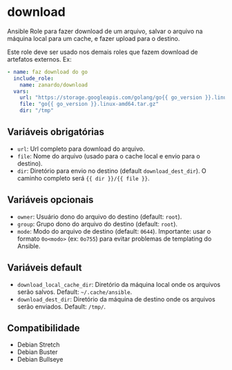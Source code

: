 # download

Ansible Role para fazer download de um arquivo, salvar o arquivo na máquina local para um
cache, e fazer upload para o destino.

Este role deve ser usado nos demais roles que fazem download de artefatos externos. Ex:

```yaml
- name: faz download do go
  include_role:
    name: zanardo/download
  vars:
    url: "https://storage.googleapis.com/golang/go{{ go_version }}.linux-amd64.tar.gz"
    file: "go{{ go_version }}.linux-amd64.tar.gz"
    dir: "/tmp"
```

## Variáveis obrigatórias

- `url`: Url completo para download do arquivo.
- `file`: Nome do arquivo (usado para o cache local e envio para o destino).
- `dir`: Diretório para envio no destino (default `download_dest_dir`). O caminho completo
  será `{{ dir }}/{{ file }}`.

## Variáveis opcionais

- `owner`: Usuário dono do arquivo do destino (default: `root`).
- `group`: Grupo dono do arquivo do destino (default: `root`).
- `mode`: Modo do arquivo de destino (default: `0644`). Importante: usar o formato
  `0o<modo>` (ex: `0o755`) para evitar problemas de templating do Ansible.

## Variáveis default

- `download_local_cache_dir`:  Diretório da máquina local onde os arquivos serão salvos.
  Default: `~/.cache/ansible`.
- `download_dest_dir`: Diretório da máquina de destino onde os arquivos serão enviados.
  Default: `/tmp/`.

## Compatibilidade

- Debian Stretch
- Debian Buster
- Debian Bullseye
